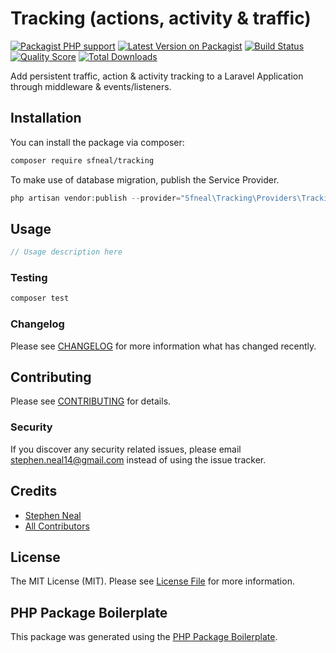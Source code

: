 # Tracking (actions, activity & traffic)

[![Packagist PHP support](https://img.shields.io/packagist/php-v/sfneal/tracking)](https://packagist.org/packages/sfneal/tracking)
[![Latest Version on Packagist](https://img.shields.io/packagist/v/sfneal/tracking.svg?style=flat-square)](https://packagist.org/packages/sfneal/tracking)
[![Build Status](https://travis-ci.com/sfneal/tracking.svg?branch=master&style=flat-square)](https://travis-ci.com/sfneal/tracking)
[![Quality Score](https://img.shields.io/scrutinizer/g/sfneal/tracking.svg?style=flat-square)](https://scrutinizer-ci.com/g/sfneal/tracking)
[![Total Downloads](https://img.shields.io/packagist/dt/sfneal/tracking.svg?style=flat-square)](https://packagist.org/packages/sfneal/tracking)

Add persistent traffic, action & activity tracking to a Laravel Application through middleware & events/listeners.

## Installation

You can install the package via composer:

```bash
composer require sfneal/tracking
```

To make use of database migration, publish the Service Provider.

``` php
php artisan vendor:publish --provider="Sfneal\Tracking\Providers\TrackingServiceProvider"
```

## Usage

``` php
// Usage description here
```

### Testing

``` bash
composer test
```

### Changelog

Please see [CHANGELOG](CHANGELOG.md) for more information what has changed recently.

## Contributing

Please see [CONTRIBUTING](CONTRIBUTING.md) for details.

### Security

If you discover any security related issues, please email stephen.neal14@gmail.com instead of using the issue tracker.

## Credits

- [Stephen Neal](https://github.com/sfneal)
- [All Contributors](../../contributors)

## License

The MIT License (MIT). Please see [License File](LICENSE.md) for more information.

## PHP Package Boilerplate

This package was generated using the [PHP Package Boilerplate](https://laravelpackageboilerplate.com).

